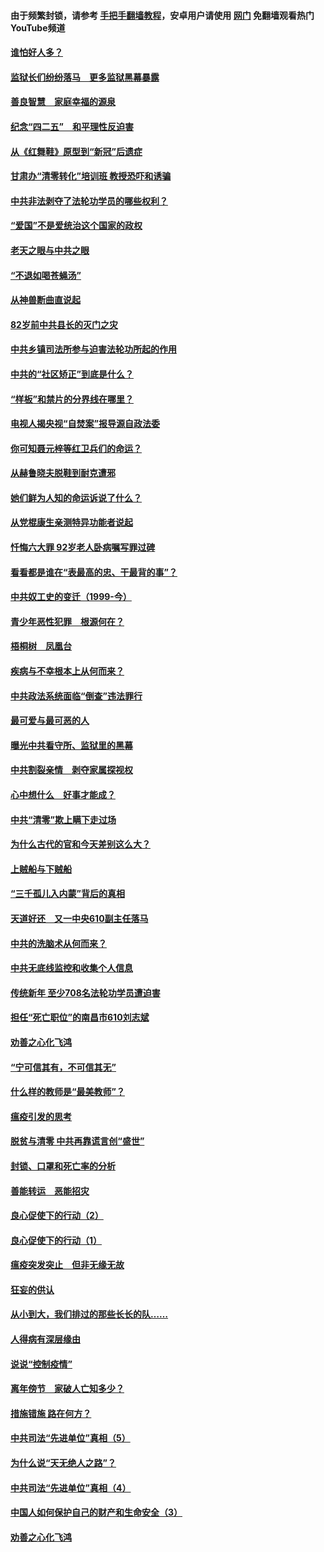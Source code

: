 #### 由于频繁封锁，请参考 [手把手翻墙教程](https://github.com/gfw-breaker/guides/wiki/)，安卓用户请使用 [网门](https://github.com/gfw-breaker/nogfw/blob/master/dl.md?t=04270000) 免翻墙观看热门YouTube频道 

#### [谁怕好人多？](../pages/19/423774.md?t=04270000) 

#### [监狱长们纷纷落马　更多监狱黑幕暴露](../pages/19/423787.md?t=04270000) 

#### [善良智慧　家庭幸福的源泉](../pages/19/423632.md?t=04270000) 

#### [纪念“四二五”　和平理性反迫害](../pages/19/423660.md?t=04270000) 

#### [从《红舞鞋》原型到“新冠”后遗症](../pages/19/423509.md?t=04270000) 

#### [甘肃办“清零转化”培训班 教授恐吓和诱骗](../pages/19/423498.md?t=04270000) 

#### [中共非法剥夺了法轮功学员的哪些权利？](../pages/19/423392.md?t=04270000) 

#### [“爱国”不是爱统治这个国家的政权](../pages/19/423029.md?t=04270000) 

#### [老天之眼与中共之眼](../pages/19/423378.md?t=04270000) 

#### [“不退如喝苍蝇汤”](../pages/19/423287.md?t=04270000) 

#### [从神兽断曲直说起](../pages/19/423201.md?t=04270000) 

#### [82岁前中共县长的灭门之灾](../pages/19/423055.md?t=04270000) 

#### [中共乡镇司法所参与迫害法轮功所起的作用](../pages/19/423064.md?t=04270000) 

#### [中共的“社区矫正”到底是什么？](../pages/19/422870.md?t=04270000) 

#### [“样板”和禁片的分界线在哪里？](../pages/19/422704.md?t=04270000) 

#### [电视人揭央视“自焚案”报导源自政法委](../pages/19/422770.md?t=04270000) 

#### [你可知聂元梓等红卫兵们的命运？](../pages/19/422848.md?t=04270000) 

#### [从赫鲁晓夫脱鞋到耐克遭邪](../pages/19/422826.md?t=04270000) 

#### [她们鲜为人知的命运诉说了什么？](../pages/19/422754.md?t=04270000) 

#### [从党棍康生亲测特异功能者说起](../pages/19/422657.md?t=04270000) 

#### [忏悔六大罪 92岁老人卧病嘱写罪过碑](../pages/19/422750.md?t=04270000) 

#### [看看都是谁在“表最高的忠、干最背的事”？](../pages/19/422703.md?t=04270000) 

#### [中共奴工史的变迁（1999-今）](../pages/19/422656.md?t=04270000) 

#### [青少年恶性犯罪　根源何在？](../pages/19/422449.md?t=04270000) 

#### [梧桐树　凤凰台](../pages/19/422442.md?t=04270000) 

#### [疾病与不幸根本上从何而来？](../pages/19/422438.md?t=04270000) 

#### [中共政法系统面临“倒查”违法罪行](../pages/19/422497.md?t=04270000) 

#### [最可爱与最可恶的人](../pages/19/422448.md?t=04270000) 

#### [曝光中共看守所、监狱里的黑幕](../pages/19/422390.md?t=04270000) 

#### [中共割裂亲情　剥夺家属探视权](../pages/19/422364.md?t=04270000) 

#### [心中想什么　好事才能成？](../pages/19/422318.md?t=04270000) 

#### [中共“清零”欺上瞒下走过场](../pages/19/422306.md?t=04270000) 

#### [为什么古代的官和今天差别这么大？](../pages/19/422228.md?t=04270000) 

#### [上贼船与下贼船](../pages/19/422276.md?t=04270000) 

#### [“三千孤儿入内蒙”背后的真相](../pages/19/422229.md?t=04270000) 

#### [天道好还　又一中央610副主任落马](../pages/19/422155.md?t=04270000) 

#### [中共的洗脑术从何而来？](../pages/19/422154.md?t=04270000) 

#### [中共无底线监控和收集个人信息](../pages/19/422039.md?t=04270000) 

#### [传统新年 至少708名法轮功学员遭迫害](../pages/19/421946.md?t=04270000) 

#### [担任“死亡职位”的南昌市610刘志斌](../pages/19/421957.md?t=04270000) 

#### [劝善之心化飞鸿](../pages/19/421164.md?t=04270000) 

#### [“宁可信其有，不可信其无”](../pages/19/421691.md?t=04270000) 

#### [什么样的教师是“最美教师”？](../pages/19/421755.md?t=04270000) 

#### [瘟疫引发的思考](../pages/19/421594.md?t=04270000) 

#### [脱贫与清零 中共再靠谎言创“盛世”](../pages/19/421590.md?t=04270000) 

#### [封锁、口罩和死亡率的分析](../pages/19/421495.md?t=04270000) 

#### [善能转运　恶能招灾](../pages/19/421334.md?t=04270000) 

#### [良心促使下的行动（2）](../pages/19/421361.md?t=04270000) 

#### [良心促使下的行动（1）](../pages/19/421302.md?t=04270000) 

#### [瘟疫突发突止　但非无缘无故](../pages/19/421281.md?t=04270000) 

#### [狂妄的供认](../pages/19/421199.md?t=04270000) 

#### [从小到大，我们排过的那些长长的队……](../pages/19/421243.md?t=04270000) 

#### [人得病有深层缘由](../pages/19/420864.md?t=04270000) 

#### [说说“控制疫情”](../pages/19/420831.md?t=04270000) 

#### [离年傍节　家破人亡知多少？](../pages/19/420563.md?t=04270000) 

#### [措施错施  路在何方？](../pages/19/420076.md?t=04270000) 

#### [中共司法“先进单位”真相（5）](../pages/19/419453.md?t=04270000) 

#### [为什么说“天无绝人之路”？](../pages/19/419618.md?t=04270000) 

#### [中共司法“先进单位”真相（4）](../pages/19/419452.md?t=04270000) 

#### [中国人如何保护自己的财产和生命安全（3）](../pages/19/419405.md?t=04270000) 

#### [劝善之心化飞鸿](../pages/19/418758.md?t=04270000) 


